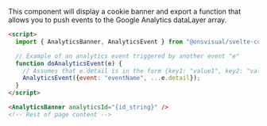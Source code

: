 This component will display a cookie banner and export a function that allows you to push events to the Google Analytics dataLayer array.

<!-- prettier-ignore -->
```html
<script>
  import { AnalyticsBanner, AnalyticsEvent } from "@onsvisual/svelte-components";

  // Example of an analytics event triggered by another event "e"
  function doAnalyticsEvent(e) {
    // Assumes that e.detail is in the form {key1: "value1", key2: "value2", etc}
    AnalyticsEvent({event: "eventName", ...e.detail});
  }
</script>

<AnalyticsBanner analyticsId="{id_string}" />
<!-- Rest of page content -->
```
